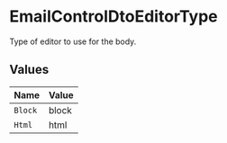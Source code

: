 # EmailControlDtoEditorType

Type of editor to use for the body.


## Values

| Name    | Value   |
| ------- | ------- |
| `Block` | block   |
| `Html`  | html    |